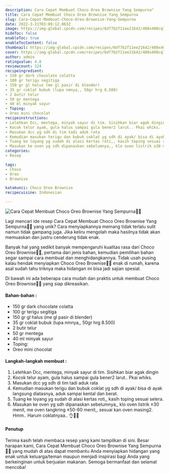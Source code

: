 ```yaml
---
description: Cara Cepat Membuat Choco Oreo Brownise Yang Sempurna"
title: Cara Cepat Membuat Choco Oreo Brownise Yang Sempurna
slug: Cara-Cepat-Membuat-Choco-Oreo-Brownise-Yang-Sempurna
date: 2022-3-21T03:09:12.063Z
image: https://img-global.cpcdn.com/recipes/6df7b2f11ee21642/400x400cq70/photo.jpg
hideToc: false
enableToc: true
enableTocContent: false
thumbnail: https://img-global.cpcdn.com/recipes/6df7b2f11ee21642/400x400cq70/photo.jpg
cover: https://img-global.cpcdn.com/recipes/6df7b2f11ee21642/400x400cq70/photo.jpg
author: admin
ratingvalue: 4.8
reviewcount: 124
recipeingredient:
- 150 gr dark chocolate colatta
- 100 gr terigu segitiga
- 150 gr gl halus (me gl pasir di blender)
- 35 gr coklat bubuk (lupa nmnya,, 50gr hrg 8.500)
- 2 butir telur
- 50 gr mentega
- 40 ml minyak sayur
- Toping:
- Oreo mini chocolat
recipeinstructions:
- Lelehkan Dcc, mentega, minyak sayur di tim. Sisihkan biar agak dingin
- Kocok telur ayam, gula halus sampai gula bener2 larut.. Pkai whiks.
- Masukan dcc yg sdh di tim tadi aduk rata
- Kemudian masukan terigu dan bubuk coklat yg sdh di ayak/ bisa di ayak langsung diatasnya, aduk sampai kental dan berat.
- Tuang ke loyang yg sudah di alasi kertas roti,, kasih toping sesuai selera.
- Masukan ke oven yg sdh dipanaskan sebelumnya,, klo oven listrik ±30 menit, me oven tangkring ±50-60 menit,, sesuai kan oven masing2. Hmm.. Harum coklatnyaa.. 👌🤤😍
categories:
- Resep

tags:
- Choco
- Oreo
- Brownise

katakunci: Choco Oreo Brownise
recipecuisine: Indonesian

---
```


![Cara Cepat Membuat Choco Oreo Brownise Yang Sempurna👩‍🍳](https://img-global.cpcdn.com/recipes/6df7b2f11ee21642/400x400cq70/photo.jpg)

Lagi mencari ide resep Cara Cepat Membuat Choco Oreo Brownise Yang Sempurna👩‍🍳 yang unik? Cara menyiapkannya memang tidak terlalu sulit namun tidak gampang juga. Jika keliru mengolah maka hasilnya tidak akan memuaskan dan justru cenderung tidak enak.

Banyak hal yang sedikit banyak mempengaruhi kualitas rasa dari Choco Oreo Brownise👩‍🍳, pertama dari jenis bahan, kemudian pemilihan bahan segar sampai cara membuat dan menghidangkannya. Tidak usah pusing kalau hendak menyiapkan Choco Oreo Brownise👩‍🍳 enak di rumah, karena asal sudah tahu triknya maka hidangan ini bisa jadi sajian spesial.

Di bawah ini ada beberapa cara mudah dan praktis untuk membuat Choco Oreo Brownise👩‍🍳 yang siap dikreasikan.

<!--inarticleads1-->

#### Bahan-bahan :

- 150 gr dark chocolate colatta
- 100 gr terigu segitiga
- 150 gr gl halus (me gl pasir di blender)
- 35 gr coklat bubuk (lupa nmnya,, 50gr hrg 8.500)
- 2 butir telur
- 50 gr mentega
- 40 ml minyak sayur
- Toping:
- Oreo mini chocolat

<!--inarticleads2-->

#### Langkah-langkah membuat :

1. Lelehkan Dcc, mentega, minyak sayur di tim. Sisihkan biar agak dingin
1. Kocok telur ayam, gula halus sampai gula bener2 larut.. Pkai whiks.
1. Masukan dcc yg sdh di tim tadi aduk rata
1. Kemudian masukan terigu dan bubuk coklat yg sdh di ayak/ bisa di ayak langsung diatasnya, aduk sampai kental dan berat.
1. Tuang ke loyang yg sudah di alasi kertas roti,, kasih toping sesuai selera.
1. Masukan ke oven yg sdh dipanaskan sebelumnya,, klo oven listrik ±30 menit, me oven tangkring ±50-60 menit,, sesuai kan oven masing2. Hmm.. Harum coklatnyaa.. 👌🤤😍

#### Penutup

Terima kasih telah membaca resep yang kami tampilkan di sini. Besar harapan kami, Cara Cepat Membuat Choco Oreo Brownise Yang Sempurna👩‍🍳 yang mudah di atas dapat membantu Anda menyiapkan hidangan yang enak untuk keluarga/teman maupun menjadi inspirasi bagi Anda yang berkeinginan untuk berjualan makanan. Semoga bermanfaat dan selamat mencoba!
